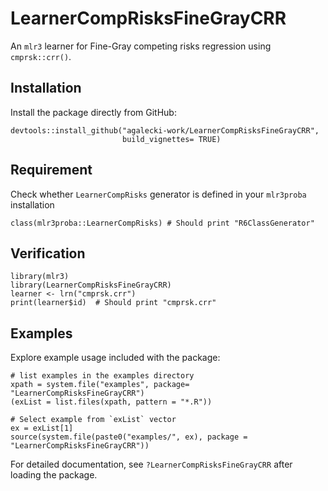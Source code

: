 # LearnerCompRisksFineGrayCRR

An `mlr3` learner for Fine-Gray competing risks regression using `cmprsk::crr()`.

## Installation

Install the package directly from GitHub:

```
devtools::install_github("agalecki-work/LearnerCompRisksFineGrayCRR",
                         build_vignettes= TRUE)
```

## Requirement

Check whether `LearnerCompRisks` generator is defined in your `mlr3proba` installation

```
class(mlr3proba::LearnerCompRisks) # Should print "R6ClassGenerator"

```

## Verification

```
library(mlr3)
library(LearnerCompRisksFineGrayCRR)
learner <- lrn("cmprsk.crr")
print(learner$id)  # Should print "cmprsk.crr"
```

## Examples

Explore example usage included with the package:


```
# list examples in the examples directory 
xpath = system.file("examples", package= "LearnerCompRisksFineGrayCRR")
(exList = list.files(xpath, pattern = "*.R"))

```

```
# Select example from `exList` vector
ex = exList[1]
source(system.file(paste0("examples/", ex), package = "LearnerCompRisksFineGrayCRR"))

```

For detailed documentation, see `?LearnerCompRisksFineGrayCRR` after loading the package.

